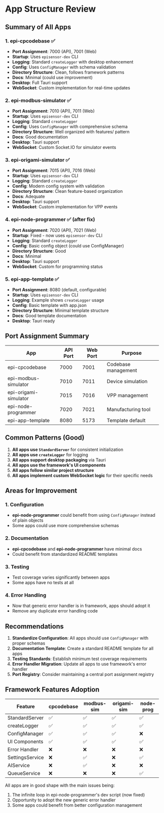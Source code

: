 # App Structure Review

## Summary of All Apps

### 1. epi-cpcodebase ✅
- **Port Assignment**: 7000 (API), 7001 (Web)
- **Startup**: Uses `episensor-dev` CLI
- **Logging**: Standard `createLogger` with desktop enhancement
- **Config**: Uses `ConfigManager` with schema validation
- **Directory Structure**: Clean, follows framework patterns
- **Docs**: Minimal (could use improvement)
- **Desktop**: Full Tauri support
- **WebSocket**: Custom implementation for real-time updates

### 2. epi-modbus-simulator ✅
- **Port Assignment**: 7010 (API), 7011 (Web)
- **Startup**: Uses `episensor-dev` CLI
- **Logging**: Standard `createLogger`
- **Config**: Uses `ConfigManager` with comprehensive schema
- **Directory Structure**: Well organized with features/ pattern
- **Docs**: Good documentation
- **Desktop**: Tauri support
- **WebSocket**: Custom Socket.IO for simulator events

### 3. epi-origami-simulator ✅
- **Port Assignment**: 7015 (API), 7016 (Web)
- **Startup**: Uses `episensor-dev` CLI
- **Logging**: Standard `createLogger`
- **Config**: Modern config system with validation
- **Directory Structure**: Clean feature-based organization
- **Docs**: Adequate
- **Desktop**: Tauri support
- **WebSocket**: Custom implementation for VPP events

### 4. epi-node-programmer ✅ (after fix)
- **Port Assignment**: 7020 (API), 7021 (Web)
- **Startup**: Fixed - now uses `episensor-dev` CLI
- **Logging**: Standard `createLogger`
- **Config**: Basic config object (could use ConfigManager)
- **Directory Structure**: Good
- **Docs**: Minimal
- **Desktop**: Tauri support
- **WebSocket**: Custom for programming status

### 5. epi-app-template ✅
- **Port Assignment**: 8080 (default, configurable)
- **Startup**: Uses `episensor-dev` CLI
- **Logging**: Example shows `createLogger` usage
- **Config**: Basic template with app.json
- **Directory Structure**: Minimal template structure
- **Docs**: Good template documentation
- **Desktop**: Tauri ready

## Port Assignment Summary

| App | API Port | Web Port | Purpose |
|-----|----------|----------|---------|
| epi-cpcodebase | 7000 | 7001 | Codebase management |
| epi-modbus-simulator | 7010 | 7011 | Device simulation |
| epi-origami-simulator | 7015 | 7016 | VPP management |
| epi-node-programmer | 7020 | 7021 | Manufacturing tool |
| epi-app-template | 8080 | 5173 | Template default |

## Common Patterns (Good)

1. **All apps use `StandardServer`** for consistent initialization
2. **All apps use `createLogger`** for logging
3. **All apps support desktop packaging** via Tauri
4. **All apps use the framework's UI components**
5. **All apps follow similar project structure**
6. **All apps implement custom WebSocket logic** for their specific needs

## Areas for Improvement

### 1. Configuration
- **epi-node-programmer** could benefit from using `ConfigManager` instead of plain objects
- Some apps could use more comprehensive schemas

### 2. Documentation
- **epi-cpcodebase** and **epi-node-programmer** have minimal docs
- Could benefit from standardized README templates

### 3. Testing
- Test coverage varies significantly between apps
- Some apps have no tests at all

### 4. Error Handling
- Now that generic error handler is in framework, apps should adopt it
- Remove any duplicate error handling code

## Recommendations

1. **Standardize Configuration**: All apps should use `ConfigManager` with proper schemas
2. **Documentation Template**: Create a standard README template for all apps
3. **Testing Standards**: Establish minimum test coverage requirements
4. **Error Handler Migration**: Update all apps to use framework's error handler
5. **Port Registry**: Consider maintaining a central port assignment registry

## Framework Features Adoption

| Feature | cpcodebase | modbus-sim | origami-sim | node-prog |
|---------|------------|------------|-------------|-----------|
| StandardServer | ✅ | ✅ | ✅ | ✅ |
| createLogger | ✅ | ✅ | ✅ | ✅ |
| ConfigManager | ✅ | ✅ | ✅ | ❌ |
| UI Components | ✅ | ✅ | ✅ | ✅ |
| Error Handler | ❌ | ❌ | ❌ | ❌ |
| SettingsService | ❌ | ✅ | ❌ | ✅ |
| AIService | ❌ | ✅ | ❌ | ❌ |
| QueueService | ❌ | ❌ | ❌ | ✅ |

All apps are in good shape with the main issues being:
1. The infinite loop in epi-node-programmer's dev script (now fixed)
2. Opportunity to adopt the new generic error handler
3. Some apps could benefit from better configuration management
